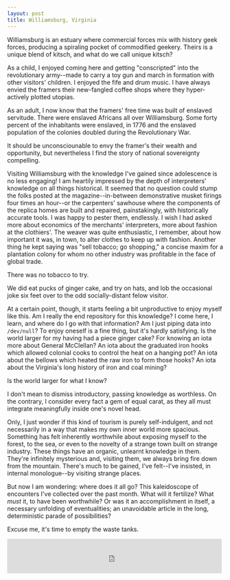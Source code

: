 ```yaml
---
layout: post
title: Williamsburg, Virginia
---
```


Williamsburg is an estuary where commercial forces mix with history geek forces, producing a spiraling pocket of commodified geekery. Theirs is a unique blend of kitsch, and what do we call unique kitsch?

As a child, I enjoyed coming here and getting "conscripted" into the revolutionary army--made to carry a toy gun and march in formation with other visitors' children. I enjoyed the fife and drum music. I have always envied the framers their new-fangled coffee shops where they hyper-actively plotted utopias.

As an adult, I now know that the framers' free time was built of enslaved servitude. There were enslaved Africans all over Williamsburg. Some forty percent of the inhabitants were enslaved, in 1776 and the enslaved population of the colonies doubled during the Revolutionary War.

It should be unconsciounable to envy the framer's their wealth and opportunity, but nevertheless I find the story of national sovereignty compelling.

Visiting Williamsburg with the knowledge I've gained since adolescence is no less engaging! I am heartily impressed by the depth of interpreters' knowledge on all things historical. It seemed that no question could stump the folks posted at the magazine--in-between demonstrative musket firings four times an hour--or the carpenters' sawhouse where the components of the replica homes are built and repaired, painstakingly, with historically accurate tools. I was happy to pester them, endlessly. I wish I had asked more about economics of the merchants' interpreters, more about fashion at the clothiers'. The weaver was quite enthusiastic, I remember, about how important it was, in town, to alter clothes to keep up with fashion.  Another thing he kept saying was "sell tobacco; go shopping," a concise maxim for a plantation colony for whom no other industry was profitable in the face of global trade.

There was no tobacco to try.

We did eat pucks of ginger cake, and try on hats, and lob the occasional joke six feet over to the odd socially-distant felow visitor.

At a certain point, though, it starts feeling a bit unproductive to enjoy myself like this. Am I really the end repository for this knowledge? I come here, I learn, and where do I go with that information? Am I just piping data into `/dev/null`? To enjoy oneself is a fine thing, but it's hardly satisfying. Is the world larger for my having had a piece ginger cake? For knowing an iota more about General McClellan? An iota about the graduated iron hooks which allowed colonial cooks to control the heat on a hanging pot? An iota about the bellows which heated the raw iron to form those hooks? An iota about the Virginia's long history of iron and coal mining?

Is the world larger for what I know?

I don't mean to dismiss introductory, passing knowledge as worthless. On the contrary, I consider every fact a gem of equal carat, as they all must integrate meaningfully inside one's novel head.

Only, I just wonder if this kind of tourism is purely self-indulgent, and not necessarily in a way that makes my own inner world more spacious. Something has felt inherently worthwhile about exposing myself to the forest, to the sea, or even to the novelty of a strange town built on strange industry. These things have an organic, unlearnt knowledge in them. They're infinitely mysterious and, visiting them, we always bring fire down from the mountain. There's much to be gained, I've felt--I've insisted, in internal monologue--by visiting strange places.

But now I am wondering: where does it all go? This kaleidoscope of encounters I've collected over the past month. What will it fertilize? What *must* it, to have been worthwhile? Or was it an accomplishment in itself, a necessary unfolding of eventualities; an unavoidable article in the long, deterministic parade of possibilities?

Excuse me, it's time to empty the waste tanks.

<iframe src="https://open.spotify.com/embed/track/0rUp2YnMdwkyt8Rt8XDELL" width="500" height="80" frameborder="0" allowtransparency="true" allow="encrypted-media"></iframe>

